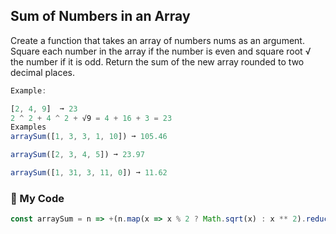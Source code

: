 ## Sum of Numbers in an Array

Create a function that takes an array of numbers nums as an argument. Square each number in the array if the number is even and square root √ the number if it is odd. Return the sum of the new array rounded to two decimal places.
```js
Example:

[2, 4, 9]  ➞ 23
2 ^ 2 + 4 ^ 2 + √9 = 4 + 16 + 3 = 23
Examples
arraySum([1, 3, 3, 1, 10]) ➞ 105.46

arraySum([2, 3, 4, 5]) ➞ 23.97

arraySum([1, 31, 3, 11, 0]) ➞ 11.62
```
### :herb: My Code
```js
const arraySum = n => +(n.map(x => x % 2 ? Math.sqrt(x) : x ** 2).reduce((a,b)=> a + b).toFixed(2));
```
